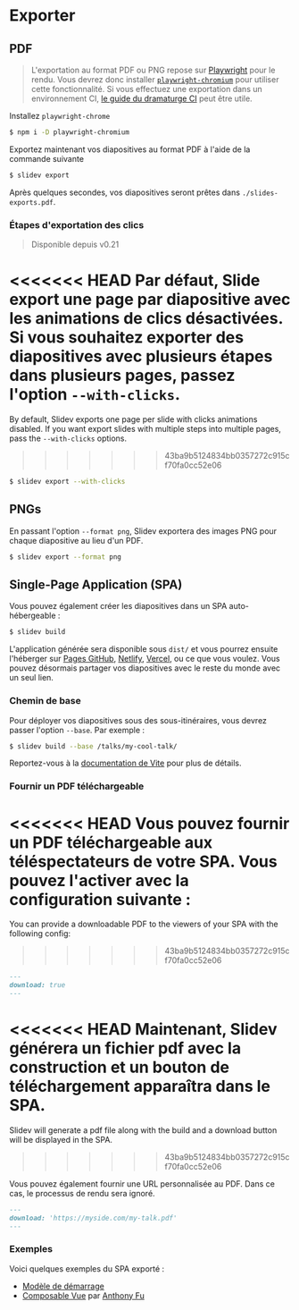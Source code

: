 # Exporter

## PDF

> L'exportation au format PDF ou PNG repose sur [Playwright](https://playwright.dev) pour le rendu. Vous devrez donc installer [`playwright-chromium`](https://playwright.dev/docs/installation#download-single-browser-binary) pour utiliser cette fonctionnalité.
> Si vous effectuez une exportation dans un environnement CI, [le guide du dramaturge CI](https://playwright.dev/docs/ci) peut être utile.

Installez `playwright-chrome`

```bash
$ npm i -D playwright-chromium
```

Exportez maintenant vos diapositives au format PDF à l'aide de la commande suivante

```bash
$ slidev export
```

Après quelques secondes, vos diapositives seront prêtes dans `./slides-exports.pdf`.

### Étapes d'exportation des clics

> Disponible depuis v0.21

<<<<<<< HEAD
Par défaut, Slide export une page par diapositive avec les animations de clics désactivées. Si vous souhaitez exporter des diapositives avec plusieurs étapes dans plusieurs pages, passez l'option `--with-clicks`.
=======
By default, Slidev exports one page per slide with clicks animations disabled. If you want export slides with multiple steps into multiple pages, pass the `--with-clicks` options.
>>>>>>> 43ba9b5124834bb0357272c915cf70fa0cc52e06

```bash
$ slidev export --with-clicks
```

## PNGs

En passant l'option `--format png`, Slidev exportera des images PNG pour chaque diapositive au lieu d'un PDF.

```bash
$ slidev export --format png
```

## Single-Page Application (SPA)

Vous pouvez également créer les diapositives dans un SPA auto-hébergeable :

```bash
$ slidev build
```

L'application générée sera disponible sous `dist/` et vous pourrez ensuite l'héberger sur [Pages GitHub](https://pages.github.com/), [Netlify](https://netlify.app/), [Vercel](https://vercel.com/), ou ce que vous voulez. Vous pouvez désormais partager vos diapositives avec le reste du monde avec un seul lien.

### Chemin de base

Pour déployer vos diapositives sous des sous-itinéraires, vous devrez passer l'option `--base`. Par exemple :

```bash
$ slidev build --base /talks/my-cool-talk/
```

Reportez-vous à la [documentation de Vite](https://vitejs.dev/guide/build.html#public-base-path) pour plus de détails.

### Fournir un PDF téléchargeable

<<<<<<< HEAD
Vous pouvez fournir un PDF téléchargeable aux téléspectateurs de votre SPA. Vous pouvez l'activer avec la configuration suivante :
=======
You can provide a downloadable PDF to the viewers of your SPA with the following config:
>>>>>>> 43ba9b5124834bb0357272c915cf70fa0cc52e06

```md
---
download: true
---
```

<<<<<<< HEAD
Maintenant, Slidev générera un fichier pdf avec la construction et un bouton de téléchargement apparaîtra dans le SPA.
=======
Slidev will generate a pdf file along with the build and a download button will be displayed in the SPA.
>>>>>>> 43ba9b5124834bb0357272c915cf70fa0cc52e06

Vous pouvez également fournir une URL personnalisée au PDF. Dans ce cas, le processus de rendu sera ignoré.

```md
---
download: 'https://myside.com/my-talk.pdf'
---
```

### Exemples

Voici quelques exemples du SPA exporté :

- [Modèle de démarrage](https://sli.dev/demo/starter)
- [Composable Vue](https://talks.antfu.me/2021/composable-vue) par [Anthony Fu](https://github.com/antfu)
